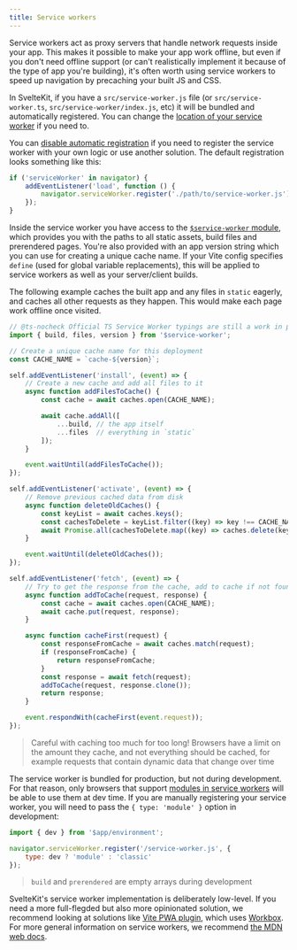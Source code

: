```yaml
---
title: Service workers
---
```


Service workers act as proxy servers that handle network requests inside your app. This makes it possible to make your app work offline, but even if you don't need offline support (or can't realistically implement it because of the type of app you're building), it's often worth using service workers to speed up navigation by precaching your built JS and CSS.

In SvelteKit, if you have a `src/service-worker.js` file (or `src/service-worker.ts`, `src/service-worker/index.js`, etc) it will be bundled and automatically registered. You can change the [location of your service worker](/docs/configuration#files) if you need to.

You can [disable automatic registration](/docs/configuration#serviceworker) if you need to register the service worker with your own logic or use another solution. The default registration looks something like this:

```js
if ('serviceWorker' in navigator) {
	addEventListener('load', function () {
		navigator.serviceWorker.register('./path/to/service-worker.js');
	});
}
```

Inside the service worker you have access to the [`$service-worker` module](/docs/modules#$service-worker), which provides you with the paths to all static assets, build files and prerendered pages. You're also provided with an app version string which you can use for creating a unique cache name. If your Vite config specifies `define` (used for global variable replacements), this will be applied to service workers as well as your server/client builds.

The following example caches the built app and any files in `static` eagerly, and caches all other requests as they happen. This would make each page work offline once visited.

```js
// @ts-nocheck Official TS Service Worker typings are still a work in progress.
import { build, files, version } from '$service-worker';

// Create a unique cache name for this deployment
const CACHE_NAME = `cache-${version}`;

self.addEventListener('install', (event) => {
	// Create a new cache and add all files to it
	async function addFilesToCache() {
		const cache = await caches.open(CACHE_NAME);

		await cache.addAll([
			...build, // the app itself
			...files  // everything in `static`
		]);
	}

	event.waitUntil(addFilesToCache());
});

self.addEventListener('activate', (event) => {
	// Remove previous cached data from disk
	async function deleteOldCaches() {
		const keyList = await caches.keys();
		const cachesToDelete = keyList.filter((key) => key !== CACHE_NAME);
		await Promise.all(cachesToDelete.map((key) => caches.delete(key)));
	}

	event.waitUntil(deleteOldCaches());
});

self.addEventListener('fetch', (event) => {
	// Try to get the response from the cache, add to cache if not found
	async function addToCache(request, response) {
		const cache = await caches.open(CACHE_NAME);
		await cache.put(request, response);
	}

	async function cacheFirst(request) {
		const responseFromCache = await caches.match(request);
		if (responseFromCache) {
			return responseFromCache;
		}
		const response = await fetch(request);
		addToCache(request, response.clone());
		return response;
	}

	event.respondWith(cacheFirst(event.request));
});
```

> Careful with caching too much for too long! Browsers have a limit on the amount they cache, and not everything should be cached, for example requests that contain dynamic data that change over time

The service worker is bundled for production, but not during development. For that reason, only browsers that support [modules in service workers](https://web.dev/es-modules-in-sw) will be able to use them at dev time. If you are manually registering your service worker, you will need to pass the `{ type: 'module' }` option in development:

```js
import { dev } from '$app/environment';

navigator.serviceWorker.register('/service-worker.js', {
	type: dev ? 'module' : 'classic'
});
```

> `build` and `prerendered` are empty arrays during development

SvelteKit's service worker implementation is deliberately low-level. If you need a more full-flegded but also more opinionated solution, we recommend looking at solutions like [Vite PWA plugin](https://vite-pwa-org.netlify.app/frameworks/sveltekit.html), which uses [Workbox](https://web.dev/learn/pwa/workbox). For more general information on service workers, we recommend [the MDN web docs](https://developer.mozilla.org/en-US/docs/Web/API/Service_Worker_API/Using_Service_Workers).
